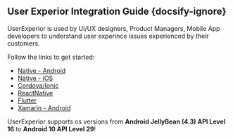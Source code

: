 ## User Experior Integration Guide {docsify-ignore}

UserExperior is used by UI/UX designers, Product Managers, Mobile App developers to understand user experince issues experienced by their customers.

Follow the links to get started:
  - [Native - Android](android)
  - [Native - iOS](ios)
  - [Cordova/Ionic](cordova-ionic)
  - [ReactNative](reactnative)
  - [Flutter](flutter)
  - [Xamarin - Android](xamarin)
  
UserExperior supports os versions from **Android JellyBean (4.3) API Level 16** to **Android 10 API Level 29**!
